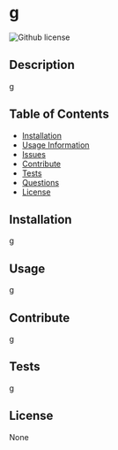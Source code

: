 # g
![Github license](https://img.shields.io/badge/license-None-blue.svg)
## Description
g

## Table of Contents
- [Installation](#Installation)
- [Usage Information](#Usage-Information)
- [Issues](#Issues)
- [Contribute](#Contribute)
- [Tests](#Tests)
- [Questions](#Questions)
- [License](#License)

## Installation
g

## Usage 
g

## Contribute
g

## Tests
g

## License
None

